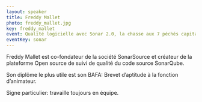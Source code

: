```yaml
---
layout: speaker
title: Freddy Mallet
photo: freddy_mallet.jpg
key: freddy_mallet
event: Qualité logicielle avec Sonar 2.0, la chasse aux 7 péchés capitaux peut commencer
eventKey: sonar
---
```


Freddy Mallet est co-fondateur de la société SonarSource et créateur de la plateforme Open source de suivi de qualité du code source SonarQube.

Son diplôme le plus utile est son BAFA: Brevet d’aptitude à la fonction d’animateur.

Signe particulier: travaille toujours en équipe.
